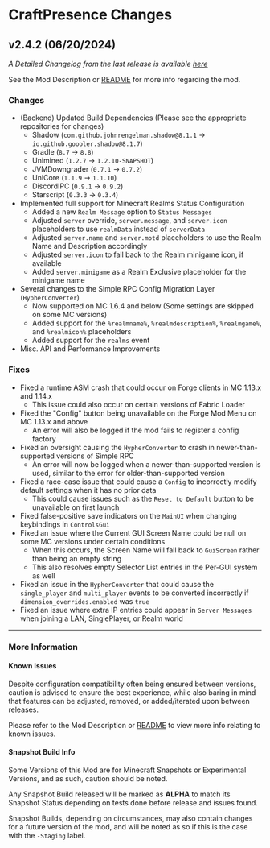 # CraftPresence Changes

## v2.4.2 (06/20/2024)

_A Detailed Changelog from the last release is
available [here](https://gitlab.com/CDAGaming/CraftPresence/-/compare/release%2Fv2.4.0...release%2Fv2.4.2)_

See the Mod Description or [README](https://gitlab.com/CDAGaming/CraftPresence) for more info regarding the mod.

### Changes

* (Backend) Updated Build Dependencies (Please see the appropriate repositories for changes)
    * Shadow (`com.github.johnrengelman.shadow@8.1.1` -> `io.github.goooler.shadow@8.1.7`)
    * Gradle (`8.7` -> `8.8`)
    * Unimined (`1.2.7` -> `1.2.10-SNAPSHOT`)
    * JVMDowngrader (`0.7.1` -> `0.7.2`)
    * UniCore (`1.1.9` -> `1.1.10`)
    * DiscordIPC (`0.9.1` -> `0.9.2`)
    * Starscript (`0.3.3` -> `0.3.4`)
* Implemented full support for Minecraft Realms Status Configuration
    * Added a new `Realm Message` option to `Status Messages`
    * Adjusted `server` override, `server.message`, and `server.icon` placeholders to use `realmData` instead
      of `serverData`
    * Adjusted `server.name` and `server.motd` placeholders to use the Realm Name and Description accordingly
    * Adjusted `server.icon` to fall back to the Realm minigame icon, if available
    * Added `server.minigame` as a Realm Exclusive placeholder for the minigame name
* Several changes to the Simple RPC Config Migration Layer (`HypherConverter`)
    * Now supported on MC 1.6.4 and below (Some settings are skipped on some MC versions)
    * Added support for the `%realmname%`, `%realmdescription%`, `%realmgame%`, and `%realmicon%` placeholders
    * Added support for the `realms` event
* Misc. API and Performance Improvements

### Fixes

* Fixed a runtime ASM crash that could occur on Forge clients in MC 1.13.x and 1.14.x
    * This issue could also occur on certain versions of Fabric Loader
* Fixed the "Config" button being unavailable on the Forge Mod Menu on MC 1.13.x and above
    * An error will also be logged if the mod fails to register a config factory
* Fixed an oversight causing the `HypherConverter` to crash in newer-than-supported versions of Simple RPC
    * An error will now be logged when a newer-than-supported version is used, similar to the error for
      older-than-supported version
* Fixed a race-case issue that could cause a `Config` to incorrectly modify default settings when it has no prior data
    * This could cause issues such as the `Reset to Default` button to be unavailable on first launch
* Fixed false-positive save indicators on the `MainUI` when changing keybindings in `ControlsGui`
* Fixed an issue where the Current GUI Screen Name could be null on some MC versions under certain conditions
    * When this occurs, the Screen Name will fall back to `GuiScreen` rather than being an empty string
    * This also resolves empty Selector List entries in the Per-GUI system as well
* Fixed an issue in the `HypherConverter` that could cause the `single_player` and `multi_player` events to be converted
  incorrectly if `dimension_overrides.enabled` was `true`
* Fixed an issue where extra IP entries could appear in `Server Messages` when joining a LAN, SinglePlayer, or Realm
  world

___

### More Information

#### Known Issues

Despite configuration compatibility often being ensured between versions,
caution is advised to ensure the best experience, while also baring in mind that features can be adjusted, removed, or
added/iterated upon between releases.

Please refer to the Mod Description or [README](https://gitlab.com/CDAGaming/CraftPresence) to view more info relating
to known issues.

#### Snapshot Build Info

Some Versions of this Mod are for Minecraft Snapshots or Experimental Versions, and as such, caution should be noted.

Any Snapshot Build released will be marked as **ALPHA** to match its Snapshot Status depending on tests done before
release
and issues found.

Snapshot Builds, depending on circumstances, may also contain changes for a future version of the mod, and will be noted
as so if this is the case with the `-Staging` label.
